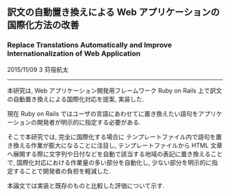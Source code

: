 ## 訳文の自動置き換えによる Web アプリケーションの国際化方法の改善


### Replace Translations Automatically and Improve Internationalization of Web Application

2015/11/09 3
苅宿航太

- - -

本研究は, Web アプリケーション開発用フレームワーク Ruby on Rails 上で訳文の自動置き換えによる国際化対応を提案, 実装した.

現在 Ruby on Rails ではユーザの言語にあわせてに置き換えたい語句をアプリケーションの開発者が明示的に指定する必要がある.

そこで本研究では, 完全に国際化する場合に テンプレートファイル内で語句を置き換える作業が膨大になることに注目し, テンプレートファイルから HTML 文章へ展開する際に文字列や日付などを自動で該当する地域の表記に置き換えることで, 国際化対応における作業量の多い部分を自動化し, 少ない部分を明示的に指定することで開発者の負担を軽減した.

本論文では実装と既存のものと比較した評価について示す.

